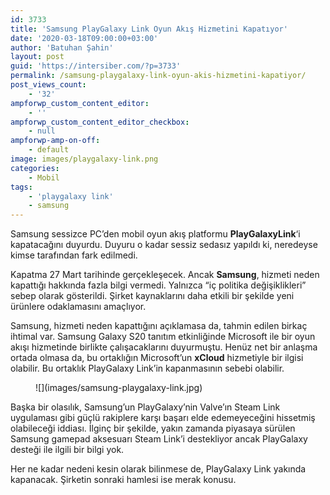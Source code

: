 ```yaml
---
id: 3733
title: 'Samsung PlayGalaxy Link Oyun Akış Hizmetini Kapatıyor'
date: '2020-03-18T09:00:00+03:00'
author: 'Batuhan Şahin'
layout: post
guid: 'https://intersiber.com/?p=3733'
permalink: /samsung-playgalaxy-link-oyun-akis-hizmetini-kapatiyor/
post_views_count:
    - '32'
ampforwp_custom_content_editor:
    - ''
ampforwp_custom_content_editor_checkbox:
    - null
ampforwp-amp-on-off:
    - default
image: images/playgalaxy-link.png
categories:
    - Mobil
tags:
    - 'playgalaxy link'
    - samsung
---
```


Samsung sessizce PC’den mobil oyun akış platformu **PlayGalaxyLink**‘i kapatacağını duyurdu. Duyuru o kadar sessiz sedasız yapıldı ki, neredeyse kimse tarafından fark edilmedi.

Kapatma 27 Mart tarihinde gerçekleşecek. Ancak **Samsung**, hizmeti neden kapattığı hakkında fazla bilgi vermedi. Yalnızca “iç politika değişiklikleri” sebep olarak gösterildi. Şirket kaynaklarını daha etkili bir şekilde yeni ürünlere odaklamasını amaçlıyor.

Samsung, hizmeti neden kapattığını açıklamasa da, tahmin edilen birkaç ihtimal var. Samsung Galaxy S20 tanıtım etkinliğinde Microsoft ile bir oyun akışı hizmetinde birlikte çalışacaklarını duyurmuştu. Henüz net bir anlaşma ortada olmasa da, bu ortaklığın Microsoft’un **xCloud** hizmetiyle bir ilgisi olabilir. Bu ortaklık PlayGalaxy Link’in kapanmasının sebebi olabilir.

<figure class="wp-block-image size-full">![](images/samsung-playgalaxy-link.jpg)</figure>Başka bir olasılık, Samsung’un PlayGalaxy’nin Valve’ın Steam Link uygulaması gibi güçlü rakiplere karşı başarı elde edemeyeceğini hissetmiş olabileceği iddiası. İlginç bir şekilde, yakın zamanda piyasaya sürülen Samsung gamepad aksesuarı Steam Link’i destekliyor ancak PlayGalaxy desteği ile ilgili bir bilgi yok.

Her ne kadar nedeni kesin olarak bilinmese de, PlayGalaxy Link yakında kapanacak. Şirketin sonraki hamlesi ise merak konusu.